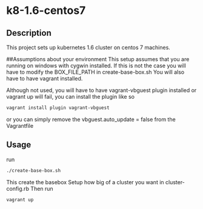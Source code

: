 # k8-1.6-centos7

## Description
This project sets up kubernetes 1.6 cluster on centos 7 machines.

##Assumptions about your environment
This setup assumes that you are running on windows with cygwin installed. If this is not the case you will have to modify the BOX_FILE_PATH  in create-base-box.sh
You will also have to have vagrant installed.

Although not used, you will have to have vagrant-vbguest plugin installed or vagrant up will fail, you can install the plugin like so
```bash
vagrant install plugin vagrant-vbguest
```
or you can simply remove the vbguest.auto_update = false from the Vagrantfile

## Usage

run
```bash
./create-base-box.sh
```
This create the basebox
Setup how big of a cluster you want in cluster-config.rb
Then run 
```bash
vagrant up
```
